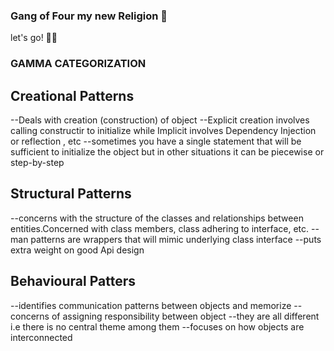 ### Gang of Four my new Religion 🖖

let's go! 🚀🚀

### GAMMA CATEGORIZATION

## Creational Patterns

--Deals with creation (construction) of object
--Explicit creation involves calling constructir to initialize while Implicit involves Dependency Injection or reflection , etc
--sometimes you have a single statement that will be sufficient to initialize the object but in other situations it can be piecewise or step-by-step

## Structural Patterns

--concerns with the structure of the classes and relationships between entities.Concerned with class members, class adhering to interface, etc.
--man patterns are wrappers that will mimic underlying class interface
--puts extra weight on good Api design

## Behavioural Patters

--identifies communication patterns between objects and memorize
--concerns of assigning responsibility between object
--they are all different i.e there is no central theme among them
--focuses on how objects are interconnected
